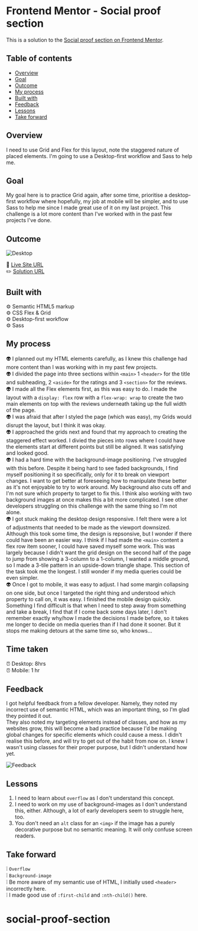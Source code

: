 # Frontend Mentor - Social proof section

This is a solution to the [Social proof section on Frontend Mentor](https://www.frontendmentor.io/challenges/social-proof-section-6e0qTv_bA).

## Table of contents

- [Overview](#overview)
- [Goal](#goal)
- [Outcome](#outcome)
- [My process](#my-process)
- [Built with](#built-with)
- [Feedback](#feedback)
- [Lessons](#lessons)
- [Take forward](#take-forward)

## Overview

I need to use Grid and Flex for this layout, note the staggered nature of placed elements. I'm going to use a Desktop-first workflow and Sass to help me.

## Goal

My goal here is to practice Grid again, after some time, prioritise a desktop-first workflow where hopefully, my job at mobile will be simpler, and to use Sass to help me since I made great use of it on my last project. This challenge is a lot more content than I've worked with in the past few projects I've done.

## Outcome

![Desktop](images/social-proof-desktop.png)

:jigsaw: [Live Site URL](https://i000o.github.io/social-proof-section/)  
:pencil2: [Solution URL](https://www.frontendmentor.io/solutions/grid-and-flex-social-proof-section-VUGR_eTz3P)

## Built with

:gear: Semantic HTML5 markup  
:gear: CSS Flex & Grid  
:gear: Desktop-first workflow  
:gear: Sass

## My process

:alien: I planned out my HTML elements carefully, as I knew this challenge had more content than I was working with in my past few projects.  
:alien: I divided the page into three sections within `<main>` 1 `<header>` for the title and subheading, 2 `<aside>` for the ratings and 3 `<section>` for the reviews.  
:alien: I made all the Flex elements first, as this was easy to do. I made the layout with a `display: flex` row with a `flex-wrap: wrap` to create the two main elements on top with the reviews underneath taking up the full width of the page.  
:alien: I was afraid that after I styled the page (which was easy), my Grids would disrupt the layout, but I think it was okay.  
:alien: I approached the grids next and found that my approach to creating the staggered effect worked. I divied the pieces into rows where I could have the elements start at different points but still be aligned. It was satisfying and looked good.  
:alien: I had a hard time with the background-image positioning. I've struggled with this before. Despite it being hard to see faded backgrounds, I find myself positioning it so specifically, only for it to break on viewport changes. I want to get better at foreseeing how to manipulate these better as it's not enjoyable to try to work around. My background also cuts off and I'm not sure which property to target to fix this. I think also working with two background images at once makes this a bit more complicated. I see other developers struggling on this challenge with the same thing so I'm not alone.  
:alien: I got stuck making the desktop design responsive. I felt there were a lot of adjustments that needed to be made as the viewport downsized. Although this took some time, the design is repsonsive, but I wonder if there could have been an easier way. I think if I had made the `<main>` content a flex row item sooner, I could have saved myself some work. This was largely because I didn't want the grid design on the second half of the page to jump from showing a 3-column to a 1-column, I wanted a middle ground, so I made a 3-tile pattern in an upside-down triangle shape. This section of the task took me the longest. I still wonder if my media queries could be even simpler.  
:alien: Once I got to mobile, it was easy to adjust. I had some margin collapsing on one side, but once I targeted the right thing and understood which property to call on, it was easy. I finished the mobile design quickly. Something I find difficult is that when I need to step away from something and take a break, I find that if I come back some days later, I don't remember exactly why/how I made the decisions I made before, so it takes me longer to decide on media queries than if I had done it sooner. But it stops me making detours at the same time so, who knows...

## Time taken

:alarm_clock: Desktop: 8hrs  
:alarm_clock: Mobile: 1 hr

## Feedback

I got helpful feedback from a fellow developer. Namely, they noted my incorrect use of semantic HTML, which was an important thing, so I'm glad they pointed it out.  
They also noted my targeting elements instead of classes, and how as my websites grow, this will become a bad practice because I'd be making global changes for specific elements which could cause a mess. I didn't realise this before, and will try to get out of the habit from now on. I knew I wasn't using classes for their proper purpose, but I didn't understand how yet.

![Feedback](images/social-proof-feedback.png)

## Lessons

1. I need to learn about `overflow` as I don't understand this concept.
2. I need to work on my use of background-images as I don't understand this, either. Although, a lot of early developers seem to struggle here, too.
3. You don't need an `alt` class for an `<img>` if the image has a purely decorative purpose but no semantic meaning. It will only confuse screen readers.

## Take forward

:grey_exclamation: `Overflow`  
:grey_exclamation: `Background-image`  
:grey_exclamation: Be more aware of my semantic use of HTML, I initially used `<header>` incorrectly here.  
:grey_exclamation: I made good use of `:first-child` and `:nth-child()` here.

# social-proof-section
